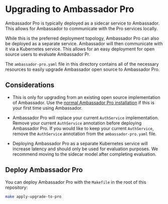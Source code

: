 # Upgrading to Ambassador Pro

Ambassador Pro is typically deployed as a sidecar service to Ambassador. This allows for Ambassador to communicate with the Pro services locally. 

While this is the preferred deployment topology, Ambassador Pro can also be deployed as a separate service. Ambassador will then communicate with it via a Kubernetes service. This allows for an easy deployment for open source users to evaluate Ambassador Pr.

The `ambassador-pro.yaml` file in this directory contains all of the necessary resources to easily upgrade Ambassador open source to Ambassador Pro.

## Considerations

- This is only for upgrading from an existing open source implementation of Ambassador. Use the [normal Ambassador Pro installation](https://www.getambassador.io/user-guide/ambassador-pro-install) if this is your first time using Ambassador.

- Ambassador Pro will replace your current `AuthService` implementation. Remove your current `AuthService` annotation before deploying Ambassador Pro. If you would like to keep your current `AuthService`, remove the `AuthService` annotation from the `ambassador-pro.yaml` file.

- Deploying Ambassador Pro as a separate Kubernetes service will increase latency and should only be used for evaluation purposes. We recommend moving to the sidecar model after completing evaluation.


## Deploy Ambassador Pro 

You can deploy Ambassador Pro with the `Makefile` in the root of this repository:

```sh
make apply-upgrade-to-pro
```
